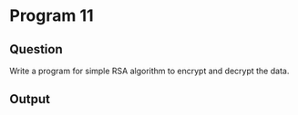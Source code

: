 # Program 11
## Question
Write a program for simple RSA algorithm to encrypt and decrypt the data.
## Output
